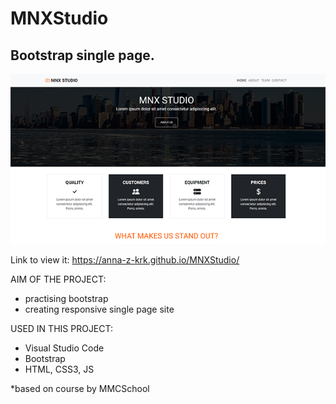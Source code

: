 # MNXStudio
## Bootstrap single page.

![Preview:](https://github.com/Anna-Z-Krk/MNXStudio/blob/main/mnx_prev.png)

Link to view it: https://anna-z-krk.github.io/MNXStudio/ 

AIM OF THE PROJECT:
- practising bootstrap
- creating responsive single page site

USED IN THIS PROJECT:
- Visual Studio Code
- Bootstrap
- HTML, CSS3, JS

*based on course by MMCSchool 

